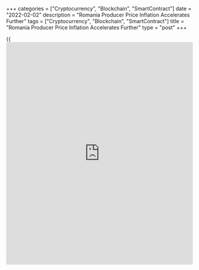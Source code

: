 +++
categories = ["Cryptocurrency", "Blockchain", "SmartContract"]
date = "2022-02-02"
description = "Romania Producer Price Inflation Accelerates Further"
tags = ["Cryptocurrency", "Blockchain", "SmartContract"]
title = "Romania Producer Price Inflation Accelerates Further"
type = "post"
+++

{{<iframe id="large-banner" src="https://www.bounty.group/#slide=9.0" width="100%" height="600" scrolling="no" style="border: 0px solid rgb(216, 221, 230); border-radius: 3px;">}}

Romania's producer price inflation rose further in December, data from
the National Institute of Statistics showed on Wednesday.

The producer price index gained 33.33 percent year-on-year in December,
following a 32.25 percent rise in November.

Prices in the domestic market increased 42.32 percent yearly in December
and those in the non-domestic market rose 17.86 percent.

Among the main industrial groups, prices for energy accelerated by 94.43
percent annually in December. Prices for durable consumer goods grew
12.40 percent and those for non-durable consumer goods rose 7.14
percent.

Prices for intermediate goods and capital goods increased by 26.52
percent and 10.42 percent, respectively.

On a month-on-month basis, producer prices rose 2.07 percent in
December.

For comments and feedback [contact](https://www.playgroundfx.com/contact/): editorial@rtt[news](https://www.letsplayfx.com/blog/forex-news-website/).com

[Economic News][1]

 **What parts of the world are seeing the best (and worst) economic
performances lately? Click[here][2] to check out our [Econ Scorecard][2]
and find out! See up-to-the-moment [ranking](https://www.playgroundfx.com/blog/crypto-exchange-ranking/)s for the best and worst
performers in [GDP][3], [unemployment rate][4], [inflation][2] and much
more.**

   1. www.rtt[news](https://www.letsplayfx.com/blog/forex-news-website/).com/Content/EconomicNews.aspx
   2. www.rtt[news](https://www.letsplayfx.com/blog/forex-news-website/).com/economic-scorecard/world-rank/CPI/highest-performance.aspx
   3. www.rtt[news](https://www.letsplayfx.com/blog/forex-news-website/).com/economic-scorecard/world-rank/GDP/highest-performance.aspx
   4. www.rtt[news](https://www.letsplayfx.com/blog/forex-news-website/).com/economic-scorecard/world-rank/unemployment-rate/lowest-performance.aspx